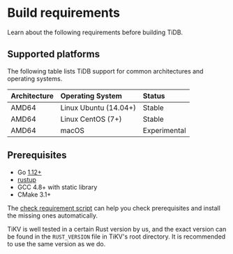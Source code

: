 # Build requirements

Learn about the following requirements before building TiDB.

## Supported platforms

The following table lists TiDB support for common architectures and operating systems.

|Architecture|Operating System|Status|
|:------------|:----------------|:------|
|AMD64|Linux Ubuntu (14.04+)|Stable|
|AMD64|Linux CentOS (7+)|Stable|
|AMD64|macOS|Experimental|

## Prerequisites

+ Go [1.12+](https://golang.org/doc/install)
+ [rustup](https://rustup.rs/)
+ GCC 4.8+ with static library
+ CMake 3.1+

The [check requirement script](/scripts/check_requirement.sh) can help you check prerequisites and install the missing ones automatically.

TiKV is well tested in a certain Rust version by us, and the exact version can be found in the `RUST_VERSION` file in TiKV's root directory. It is recommended to use the same version as we do.
